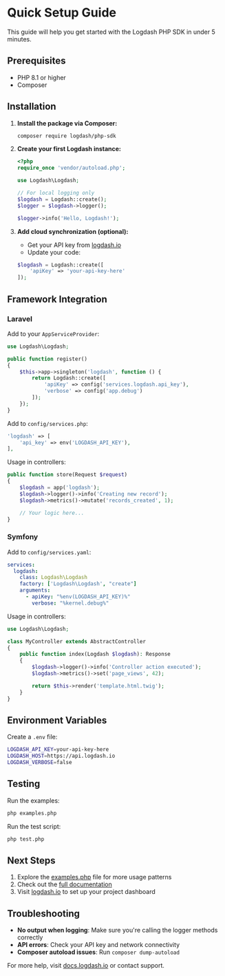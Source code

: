 # Quick Setup Guide

This guide will help you get started with the Logdash PHP SDK in under 5 minutes.

## Prerequisites

- PHP 8.1 or higher
- Composer

## Installation

1. **Install the package via Composer:**

   ```bash
   composer require logdash/php-sdk
   ```

2. **Create your first Logdash instance:**

   ```php
   <?php
   require_once 'vendor/autoload.php';

   use Logdash\Logdash;

   // For local logging only
   $logdash = Logdash::create();
   $logger = $logdash->logger();

   $logger->info('Hello, Logdash!');
   ```

3. **Add cloud synchronization (optional):**
   - Get your API key from [logdash.io](https://logdash.io)
   - Update your code:
   ```php
   $logdash = Logdash::create([
       'apiKey' => 'your-api-key-here'
   ]);
   ```

## Framework Integration

### Laravel

Add to your `AppServiceProvider`:

```php
use Logdash\Logdash;

public function register()
{
    $this->app->singleton('logdash', function () {
        return Logdash::create([
            'apiKey' => config('services.logdash.api_key'),
            'verbose' => config('app.debug')
        ]);
    });
}
```

Add to `config/services.php`:

```php
'logdash' => [
    'api_key' => env('LOGDASH_API_KEY'),
],
```

Usage in controllers:

```php
public function store(Request $request)
{
    $logdash = app('logdash');
    $logdash->logger()->info('Creating new record');
    $logdash->metrics()->mutate('records_created', 1);

    // Your logic here...
}
```

### Symfony

Add to `config/services.yaml`:

```yaml
services:
  logdash:
    class: Logdash\Logdash
    factory: ['Logdash\Logdash', "create"]
    arguments:
      - apiKey: "%env(LOGDASH_API_KEY)%"
        verbose: "%kernel.debug%"
```

Usage in controllers:

```php
use Logdash\Logdash;

class MyController extends AbstractController
{
    public function index(Logdash $logdash): Response
    {
        $logdash->logger()->info('Controller action executed');
        $logdash->metrics()->set('page_views', 42);

        return $this->render('template.html.twig');
    }
}
```

## Environment Variables

Create a `.env` file:

```bash
LOGDASH_API_KEY=your-api-key-here
LOGDASH_HOST=https://api.logdash.io
LOGDASH_VERBOSE=false
```

## Testing

Run the examples:

```bash
php examples.php
```

Run the test script:

```bash
php test.php
```

## Next Steps

1. Explore the [examples.php](examples.php) file for more usage patterns
2. Check out the [full documentation](README.md)
3. Visit [logdash.io](https://logdash.io) to set up your project dashboard

## Troubleshooting

- **No output when logging**: Make sure you're calling the logger methods correctly
- **API errors**: Check your API key and network connectivity
- **Composer autoload issues**: Run `composer dump-autoload`

For more help, visit [docs.logdash.io](https://docs.logdash.io) or contact support.
